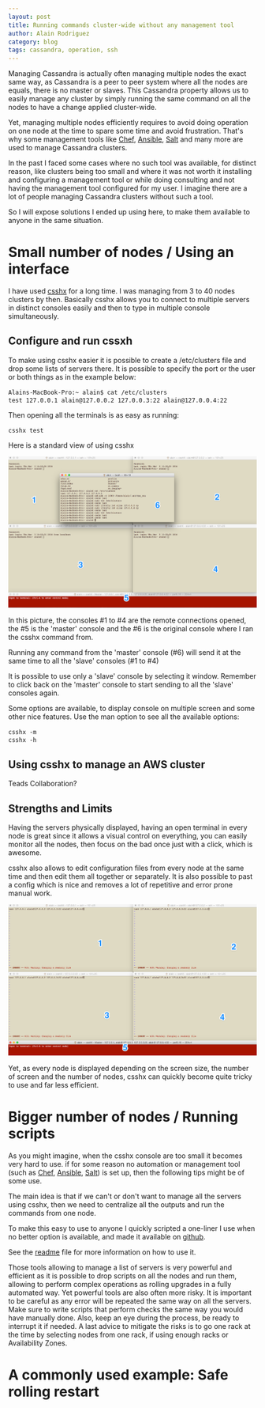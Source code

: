 ```yaml
---
layout: post
title: Running commands cluster-wide without any management tool
author: Alain Rodriguez
category: blog
tags: cassandra, operation, ssh
---
```


Managing Cassandra is actually often managing multiple nodes the exact same way, as Cassandra is a peer to peer system where all the nodes are equals, there is no master or slaves. This Cassandra property allows us to easily manage any cluster by simply running the same command on all the nodes to have a change applied cluster-wide.

Yet, managing multiple nodes efficiently requires to avoid doing operation on one node at the time to spare some time and avoid frustration. That's why some management tools like [Chef](https://www.chef.io/chef/), [Ansible](https://www.ansible.com/), [Salt](http://saltstack.com/) and many more are used to manage Cassandra clusters.

In the past I faced some cases where no such tool was available, for distinct reason, like clusters being too small and where it was not worth it installing and configuring a management tool or while doing consulting and not having the management tool configured for my user. I imagine there are a lot of people managing Cassandra clusters without such a tool.

So I will expose solutions I ended up using here, to make them available to anyone in the same situation.

# Small number of nodes / Using an interface

I have used [csshx](https://github.com/brockgr/csshx) for a long time. I was managing from 3 to 40 nodes clusters by then. Basically csshx allows you to connect to multiple servers in distinct consoles easily and then to type in multiple console simultaneously.

## Configure and run cssxh

To make using csshx easier it is possible to create a /etc/clusters file and drop some lists of servers there. It is possible to specify the port or the user or both things as in the example below:

    Alains-MacBook-Pro:~ alain$ cat /etc/clusters
    test 127.0.0.1 alain@127.0.0.2 127.0.0.3:22 alain@127.0.0.4:22

Then opening all the terminals is as easy as running:

    csshx test

Here is a standard view of using csshx

![Opening remote consoles](/images/running-commands-cluster-wide/csshx-presentation.png)

In this picture, the consoles #1 to #4 are the remote connections opened, the #5 is the 'master' console and the #6 is the original console where I ran the csshx command from.

Running any command from the 'master' console (#6) will send it at the same time to all the 'slave' consoles (#1 to #4)

It is possible to use only a 'slave' console by selecting it window. Remember to click back on the 'master' console to start sending to all the 'slave' consoles again.

Some options are available, to display console on multiple screen and some other nice features. Use the man option to see all the available options:

    csshx -m
    csshx -h

## Using csshx to manage an AWS cluster

Teads Collaboration?

## Strengths and  Limits

Having the servers physically displayed, having an open terminal in every node is great since it allows a visual control on everything, you can easily monitor all the nodes, then focus on the bad once just with a click, which is awesome.

csshx also allows to edit configuration files from every node at the same time and then edit them all together or separately. It is also possible to past a config which is nice and removes a lot of repetitive and error prone manual work.

![Opening remote consoles](/images/running-commands-cluster-wide/csshx-edit-config.png)

Yet, as every node is displayed depending on the screen size, the number of screen and the number of nodes, csshx can quickly become quite tricky to use and far less efficient.

# Bigger number of nodes / Running scripts

As you might imagine, when the csshx console are too small it becomes very hard to use. if for some reason no automation or management tool (such as [Chef](https://www.chef.io/chef/), [Ansible](https://www.ansible.com/), [Salt](http://saltstack.com/)) is set up, then the following tips might be of some use.

The main idea is that if we can't or don't want to manage all the servers using csshx, then we need to centralize all the outputs and run the commands from one node.

To make this easy to use to anyone I quickly scripted a one-liner I use when no better option is available, and
made it available on [github](https://github.com/arodrime/cassandra-tools/blob/rolling_ssh/rolling-ssh/rolling-cmd.sh).

See the [readme](https://github.com/arodrime/cassandra-tools/blob/rolling_ssh/rolling-ssh/README.md) file for more information on how to use it.

Those tools allowing to manage a list of servers is very powerful and efficient as it is possible to drop scripts on all the nodes and run them, allowing to perform complex operations as rolling upgrades in a fully automated way. Yet powerful tools are also often more risky. It is important to be careful as any error will be repeated the same way on all the servers. Make sure to write scripts that perform checks the same way you would have manually done. Also, keep an eye during the process, be ready to interrupt it if needed. A last advice to mitigate the risks is to go one rack at the time by selecting nodes from one rack, if using enough racks or Availability Zones.

# A commonly used example: Safe rolling restart
